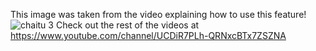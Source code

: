 This image was taken from the video explaining how to use this feature!
![chaitu 3](https://user-images.githubusercontent.com/101176254/158076595-1fbf6c0e-d04f-4c04-a366-133a61958d6a.jpg)
Check out the rest of the videos at https://www.youtube.com/channel/UCDiR7PLh-QRNxcBTx7ZSZNA
